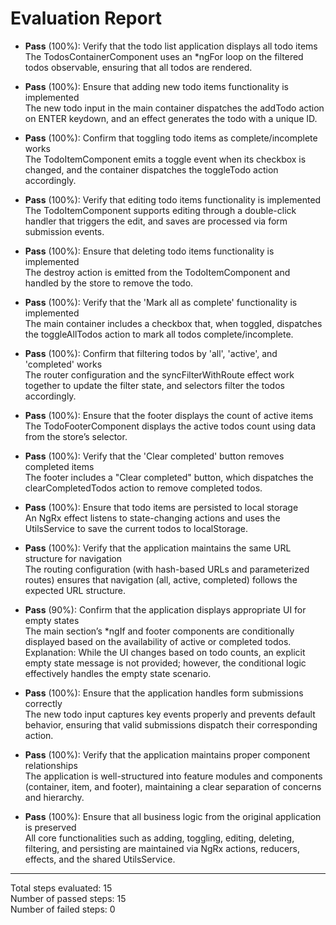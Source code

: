 # Evaluation Report

- **Pass** (100%): Verify that the todo list application displays all todo items  
  The TodosContainerComponent uses an *ngFor loop on the filtered todos observable, ensuring that all todos are rendered.

- **Pass** (100%): Ensure that adding new todo items functionality is implemented  
  The new todo input in the main container dispatches the addTodo action on ENTER keydown, and an effect generates the todo with a unique ID.

- **Pass** (100%): Confirm that toggling todo items as complete/incomplete works  
  The TodoItemComponent emits a toggle event when its checkbox is changed, and the container dispatches the toggleTodo action accordingly.

- **Pass** (100%): Verify that editing todo items functionality is implemented  
  The TodoItemComponent supports editing through a double-click handler that triggers the edit, and saves are processed via form submission events.

- **Pass** (100%): Ensure that deleting todo items functionality is implemented  
  The destroy action is emitted from the TodoItemComponent and handled by the store to remove the todo.

- **Pass** (100%): Verify that the 'Mark all as complete' functionality is implemented  
  The main container includes a checkbox that, when toggled, dispatches the toggleAllTodos action to mark all todos complete/incomplete.

- **Pass** (100%): Confirm that filtering todos by 'all', 'active', and 'completed' works  
  The router configuration and the syncFilterWithRoute effect work together to update the filter state, and selectors filter the todos accordingly.

- **Pass** (100%): Ensure that the footer displays the count of active items  
  The TodoFooterComponent displays the active todos count using data from the store’s selector.

- **Pass** (100%): Verify that the 'Clear completed' button removes completed items  
  The footer includes a "Clear completed" button, which dispatches the clearCompletedTodos action to remove completed todos.

- **Pass** (100%): Ensure that todo items are persisted to local storage  
  An NgRx effect listens to state-changing actions and uses the UtilsService to save the current todos to localStorage.

- **Pass** (100%): Verify that the application maintains the same URL structure for navigation  
  The routing configuration (with hash-based URLs and parameterized routes) ensures that navigation (all, active, completed) follows the expected URL structure.

- **Pass** (90%): Confirm that the application displays appropriate UI for empty states  
  The main section’s *ngIf and footer components are conditionally displayed based on the availability of active or completed todos.  
  Explanation: While the UI changes based on todo counts, an explicit empty state message is not provided; however, the conditional logic effectively handles the empty state scenario.

- **Pass** (100%): Ensure that the application handles form submissions correctly  
  The new todo input captures key events properly and prevents default behavior, ensuring that valid submissions dispatch their corresponding action.

- **Pass** (100%): Verify that the application maintains proper component relationships  
  The application is well-structured into feature modules and components (container, item, and footer), maintaining a clear separation of concerns and hierarchy.

- **Pass** (100%): Ensure that all business logic from the original application is preserved  
  All core functionalities such as adding, toggling, editing, deleting, filtering, and persisting are maintained via NgRx actions, reducers, effects, and the shared UtilsService.

---

Total steps evaluated: 15  
Number of passed steps: 15  
Number of failed steps: 0